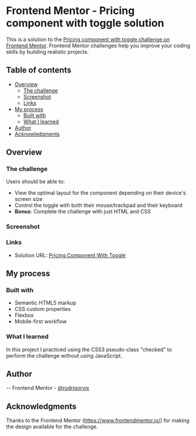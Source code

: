 # Frontend Mentor - Pricing component with toggle solution

This is a solution to the [Pricing component with toggle challenge on Frontend Mentor](https://www.frontendmentor.io/challenges/pricing-component-with-toggle-8vPwRMIC). Frontend Mentor challenges help you improve your coding skills by building realistic projects. 

## Table of contents

- [Overview](#overview)
  - [The challenge](#the-challenge)
  - [Screenshot](#screenshot)
  - [Links](#links)
- [My process](#my-process)
  - [Built with](#built-with)
  - [What I learned](#what-i-learned)
- [Author](#author)
- [Acknowledgments](#acknowledgments)
## Overview

### The challenge

Users should be able to:

- View the optimal layout for the component depending on their device's screen size
- Control the toggle with both their mouse/trackpad and their keyboard
- **Bonus**: Complete the challenge with just HTML and CSS

### Screenshot


### Links

- Solution URL: [Pricing Component With Toggle](https://rodrigorvix.github.io/challenges-frontendmentor/pricing-component-with-toggle/)

## My process

### Built with

- Semantic HTML5 markup
- CSS custom properties
- Flexbox
- Mobile-first workflow

### What I learned

In this project I practiced using the CSS3 pseudo-class "checked" to perform the challenge without using JavaScript.

## Author

-- Frontend Mentor - [@rodrigorvix](https://www.frontendmentor.io/profile/rodrigorvix)
## Acknowledgments

Thanks to the Frontend Mentor (https://www.frontendmentor.io/) for making the design available for the challenge.